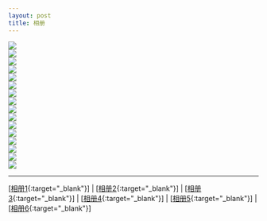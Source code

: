 ```yaml
---
layout: post
title: 相册
---
```

<img src="http://107.182.178.93/static/photos/small_IMG_0552.JPG"><br>
<img src="http://107.182.178.93/static/photos/small_IMG_0555.JPG"><br>
<img src="http://107.182.178.93/static/photos/small_IMG_0558.JPG"><br>
<img src="http://107.182.178.93/static/photos/small_IMG_0567.JPG"><br>
<img src="http://107.182.178.93/static/photos/small_IMG_0568.JPG"><br>
<img src="http://107.182.178.93/static/photos/small_IMG_0569.JPG"><br>
<img src="http://107.182.178.93/static/photos/small_IMG_0570.JPG"><br>
<img src="http://107.182.178.93/static/photos/small_IMG_0573.JPG"><br>
<img src="http://107.182.178.93/static/photos/small_IMG_0574.JPG"><br>
<img src="http://107.182.178.93/static/photos/small_IMG_0575.JPG"><br>
<img src="http://107.182.178.93/static/photos/small_IMG_0597.JPG"><br>
<img src="http://107.182.178.93/static/photos/small_IMG_0598.JPG"><br>
<img src="http://107.182.178.93/static/photos/small_IMG_0599.JPG"><br>
<img src="http://107.182.178.93/static/photos/small_IMG_0600.JPG"><br>
<img src="http://107.182.178.93/static/photos/small_IMG_0601.JPG"><br>
<img src="http://107.182.178.93/static/photos/small_IMG_0602.JPG"><br>

---

[[相册1][ref1]{:target="_blank"}] | [[相册2][ref2]{:target="_blank"}] | [[相册3][ref3]{:target="_blank"}] | [[相册4][ref4]{:target="_blank"}] | [[相册5][ref5]{:target="_blank"}] | [[相册6][ref6]{:target="_blank"}]

[ref0]:http://about.uuspider.com/2017/03/14/photo.html
[ref1]:http://about.uuspider.com/2017/03/14/photo1.html
[ref2]:http://about.uuspider.com/2017/03/14/photo2.html
[ref3]:http://about.uuspider.com/2017/03/14/photo3.html
[ref4]:http://about.uuspider.com/2017/03/14/photo4.html
[ref5]:http://about.uuspider.com/2017/03/14/photo5.html
[ref6]:http://about.uuspider.com/2017/03/14/photo6.html


<script type="text/javascript">var cnzz_protocol = (("https:" == document.location.protocol) ? " https://" : " http://");document.write(unescape("%3Cspan id='cnzz_stat_icon_1260865756'%3E%3C/span%3E%3Cscript src='" + cnzz_protocol + "s95.cnzz.com/z_stat.php%3Fid%3D1260865756%26show%3Dpic' type='text/javascript'%3E%3C/script%3E"));</script>
